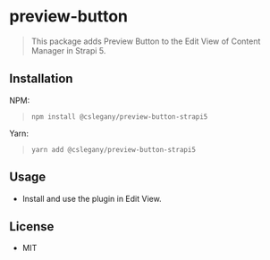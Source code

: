 # preview-button
> This package adds Preview Button to the Edit View of Content Manager in Strapi 5.

## Installation

NPM:

> `npm install @cslegany/preview-button-strapi5`

Yarn:

> `yarn add @cslegany/preview-button-strapi5`

## Usage
- Install and use the plugin in Edit View. 

## License
- MIT
